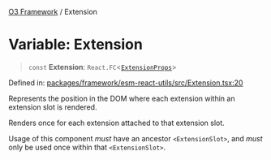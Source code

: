 [O3 Framework](../API.md) / Extension

# Variable: Extension

> `const` **Extension**: `React.FC`\<[`ExtensionProps`](../type-aliases/ExtensionProps.md)\>

Defined in: [packages/framework/esm-react-utils/src/Extension.tsx:20](https://github.com/its-kios09/openmrs-esm-core/blob/main/packages/framework/esm-react-utils/src/Extension.tsx#L20)

Represents the position in the DOM where each extension within
an extension slot is rendered.

Renders once for each extension attached to that extension slot.

Usage of this component *must* have an ancestor `<ExtensionSlot>`,
and *must* only be used once within that `<ExtensionSlot>`.
